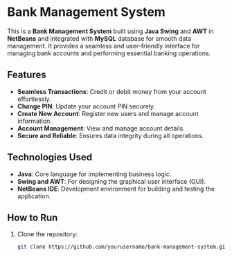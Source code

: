 # Bank Management System

This is a **Bank Management System** built using **Java Swing** and **AWT** in **NetBeans** and integrated with **MySQL** database for smooth data management. It provides a seamless and user-friendly interface for managing bank accounts and performing essential banking operations.

## Features

- **Seamless Transactions**: Credit or debit money from your account effortlessly.
- **Change PIN**: Update your account PIN securely.
- **Create New Account**: Register new users and manage account information.
- **Account Management**: View and manage account details.
- **Secure and Reliable**: Ensures data integrity during all operations.

## Technologies Used

- **Java**: Core language for implementing business logic.
- **Swing and AWT**: For designing the graphical user interface (GUI).
- **NetBeans IDE**: Development environment for building and testing the application.

## How to Run

1. Clone the repository:
   ```bash
   git clone https://github.com/yourusername/bank-management-system.git
